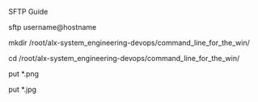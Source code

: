 SFTP Guide


sftp username@hostname

mkdir /root/alx-system_engineering-devops/command_line_for_the_win/

cd /root/alx-system_engineering-devops/command_line_for_the_win/

put *.png

put *.jpg

